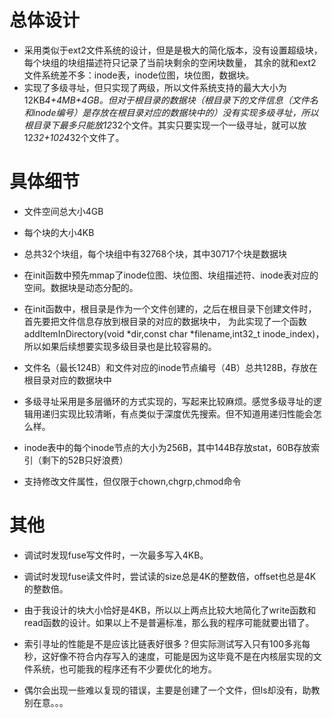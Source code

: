 # 总体设计

- 采用类似于ext2文件系统的设计，但是是极大的简化版本，没有设置超级块，每个块组的块组描述符只记录了当前块剩余的空闲块数量，
其余的就和ext2文件系统差不多：inode表，inode位图，块位图，数据块。
- 实现了多级寻址，但只实现了两级，所以文件系统支持的最大大小为12KB*4+4MB+4GB。但对于根目录的数据块（根目录下的文件信息（文件名和inode编号）是存放在根目录对应的数据块中的）没有实现多级寻址，所以根目录下最多只能放12*32个文件。其实只要实现一个一级寻址，就可以放12*32+1024*32个文件了。

# 具体细节

- 文件空间总大小4GB

- 每个块的大小4KB

- 总共32个块组，每个块组中有32768个块，其中30717个块是数据块

- 在init函数中预先mmap了inode位图、块位图、块组描述符、inode表对应的空间。数据块是动态分配的。

- 在init函数中，根目录是作为一个文件创建的，之后在根目录下创建文件时，首先要把文件信息存放到根目录的对应的数据块中，
为此实现了一个函数addItemInDirectory(void *dir,const char *filename,int32_t inode_index)，所以如果后续想要实现多级目录也是比较容易的。

- 文件名（最长124B）和文件对应的inode节点编号（4B）总共128B，存放在根目录对应的数据块中

- 多级寻址采用是多层循环的方式实现的，写起来比较麻烦。感觉多级寻址的逻辑用递归实现比较清晰，有点类似于深度优先搜索。但不知道用递归性能会怎么样。

- inode表中的每个inode节点的大小为256B，其中144B存放stat，60B存放索引（剩下的52B只好浪费）

- 支持修改文件属性，但仅限于chown,chgrp,chmod命令

# 其他

- 调试时发现fuse写文件时，一次最多写入4KB。

- 调试时发现fuse读文件时，尝试读的size总是4K的整数倍，offset也总是4K的整数倍。

- 由于我设计的块大小恰好是4KB，所以以上两点比较大地简化了write函数和read函数的设计。如果以上不是普遍标准，那么我的程序可能就要出错了。

- 索引寻址的性能是不是应该比链表好很多？但实际测试写入只有100多兆每秒，这好像不符合内存写入的速度，可能是因为这毕竟不是在内核层实现的文件系统，也可能我的程序还有不少要优化的地方。

- 偶尔会出现一些难以复现的错误，主要是创建了一个文件，但ls却没有，助教别在意。。。
